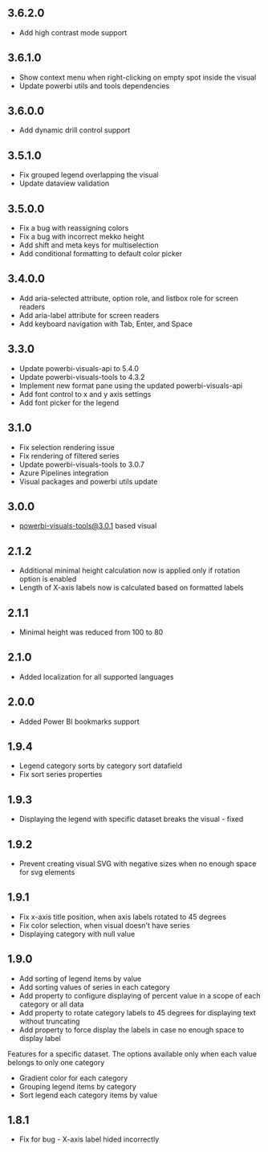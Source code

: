 ## 3.6.2.0
* Add high contrast mode support

## 3.6.1.0
* Show context menu when right-clicking on empty spot inside the visual
* Update powerbi utils and tools dependencies

## 3.6.0.0
* Add dynamic drill control support

## 3.5.1.0
* Fix grouped legend overlapping the visual
* Update dataview validation

## 3.5.0.0
* Fix a bug with reassigning colors
* Fix a bug with incorrect mekko height 
* Add shift and meta keys for multiselection
* Add conditional formatting to default color picker

## 3.4.0.0
* Add aria-selected attribute, option role, and listbox role for screen readers
* Add aria-label attribute for screen readers
* Add keyboard navigation with Tab, Enter, and Space 

## 3.3.0
* Update powerbi-visuals-api to 5.4.0
* Update powerbi-visuals-tools to 4.3.2
* Implement new format pane using the updated powerbi-visuals-api 
* Add font control to x and y axis settings
* Add font picker for the legend

## 3.1.0
* Fix selection rendering issue
* Fix rendering of filtered series
* Update powerbi-visuals-tools to 3.0.7
* Azure Pipelines integration
* Visual packages and powerbi utils update

## 3.0.0
* powerbi-visuals-tools@3.0.1 based visual

## 2.1.2

* Additional minimal height calculation now is applied only if rotation option is enabled
* Length of X-axis labels now is calculated based on formatted labels

## 2.1.1

* Minimal height was reduced from 100 to 80

## 2.1.0

* Added localization for all supported languages

## 2.0.0

* Added Power BI bookmarks support

## 1.9.4

* Legend category sorts by category sort datafield
* Fix sort series properties

## 1.9.3

* Displaying the legend with specific dataset breaks the visual - fixed

## 1.9.2

* Prevent creating visual SVG with negative sizes when no enough space for svg elements

## 1.9.1

* Fix x-axis title position, when axis labels rotated to 45 degrees
* Fix color selection, when visual doesn't have series
* Displaying category with null value

## 1.9.0

* Add sorting of legend items by value
* Add sorting values of series in each category
* Add property to configure displaying of percent value in a scope of each category or all data
* Add property to rotate category labels to 45 degrees for displaying text without truncating
* Add property to force display the labels in case no enough space to display label

Features for a specific dataset.
The options available only when each value belongs to only one category

* Gradient color for each category
* Grouping legend items by category
* Sort legend each category items by value

## 1.8.1

* Fix for bug - X-axis label hided incorrectly